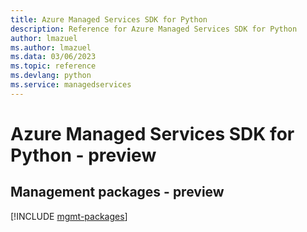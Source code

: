 ```yaml
---
title: Azure Managed Services SDK for Python
description: Reference for Azure Managed Services SDK for Python
author: lmazuel
ms.author: lmazuel
ms.data: 03/06/2023
ms.topic: reference
ms.devlang: python
ms.service: managedservices
---
```

# Azure Managed Services SDK for Python - preview

## Management packages - preview
[!INCLUDE [mgmt-packages](managed-services-mgmt-index.md)]